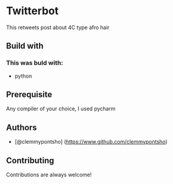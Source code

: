 # Twitterbot
This retweets post about 4C type afro hair
 
## Build with
### This was buld with:
 * python

## Prerequisite

Any compiler of your choice,
I used pycharm

## Authors

- [@clemmypontsho] (https://www.github.com/clemmypontsho)


## Contributing

Contributions are always welcome!

